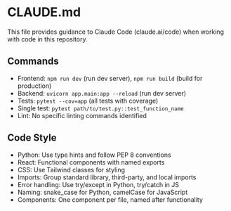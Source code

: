 # CLAUDE.md

This file provides guidance to Claude Code (claude.ai/code) when working with code in this repository.

## Commands
- Frontend: `npm run dev` (run dev server), `npm run build` (build for production)
- Backend: `uvicorn app.main:app --reload` (run dev server)
- Tests: `pytest --cov=app` (all tests with coverage)
- Single test: `pytest path/to/test.py::test_function_name`
- Lint: No specific linting commands identified

## Code Style
- Python: Use type hints and follow PEP 8 conventions
- React: Functional components with named exports
- CSS: Use Tailwind classes for styling
- Imports: Group standard library, third-party, and local imports
- Error handling: Use try/except in Python, try/catch in JS
- Naming: snake_case for Python, camelCase for JavaScript
- Components: One component per file, named after functionality